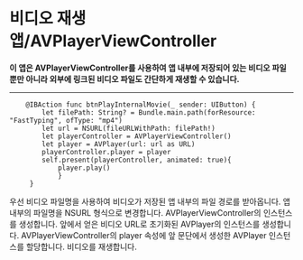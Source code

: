 # 비디오 재생 앱/AVPlayerViewController

**이 앱은 AVPlayerViewController를 사용하여 앱 내부에 저장되어 있는 비디오 파일뿐만 아니라 외부에 링크된 비디오 파일도 간단하게 재생할 수 있습니다.**

***
```
    @IBAction func btnPlayInternalMovie(_ sender: UIButton) {
        let filePath: String? = Bundle.main.path(forResource: "FastTyping", ofType: "mp4")
        let url = NSURL(fileURLWithPath: filePath!)
        let playerController = AVPlayerViewController() 
        let player = AVPlayer(url: url as URL)
        playerController.player = player
        self.present(playerController, animated: true){
            player.play()
            }
     }
```
우선 비디오 파일명을 사용하여 비디오가 저장된 앱 내부의 파일 경로를 받아옵니다.
앱 내부의 파일명을 NSURL 형식으로 변경합니다.
AVPlayerViewController의 인스턴스를 생성합니다.
앞에서 얻은 비디오 URL로 초기화된 AVPlayer의 인스턴스를 생성합니다.
AVPlayerViewController의 player 속성에 앞 문단에서 생성한 AVPlayer 인스턴스를 할당합니다.
비디오를 재생합니다.
